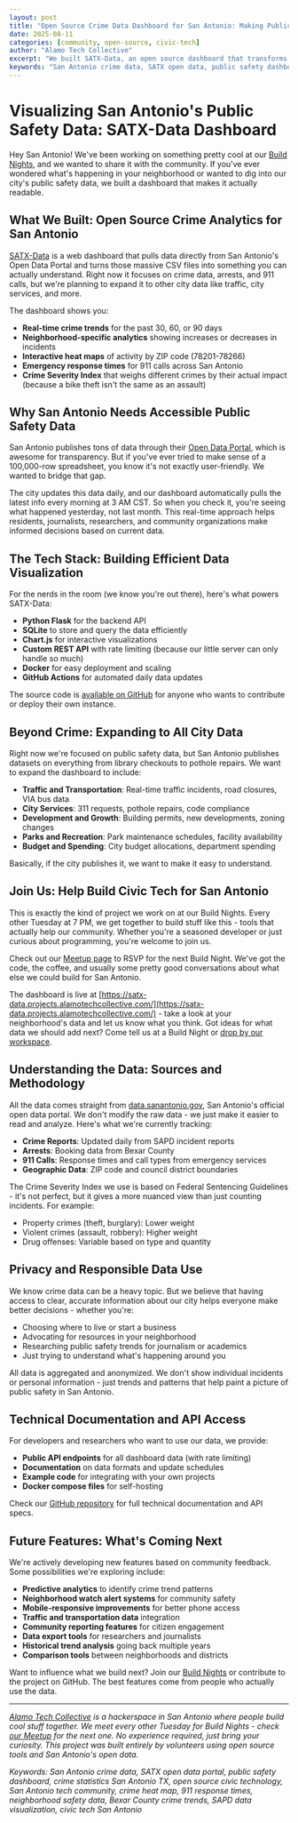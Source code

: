 ```yaml
---
layout: post
title: "Open Source Crime Data Dashboard for San Antonio: Making Public Safety Data Accessible"
date: 2025-08-11
categories: [community, open-source, civic-tech]
author: "Alamo Tech Collective"
excerpt: "We built SATX-Data, an open source dashboard that transforms San Antonio's public safety data from massive CSV files into interactive visualizations. Track crime trends, response times, and neighborhood safety metrics in real-time."
keywords: "San Antonio crime data, SATX open data, public safety dashboard, crime statistics San Antonio, open source civic tech, San Antonio tech community, crime heat map, 911 response times, neighborhood safety data"
---
```


# Visualizing San Antonio's Public Safety Data: SATX-Data Dashboard

Hey San Antonio! We've been working on something pretty cool at our [Build Nights](/events), and we wanted to share it with the community. If you've ever wondered what's happening in your neighborhood or wanted to dig into our city's public safety data, we built a dashboard that makes it actually readable.

## What We Built: Open Source Crime Analytics for San Antonio

[SATX-Data](https://satx-data.projects.alamotechcollective.com/) is a web dashboard that pulls data directly from San Antonio's Open Data Portal and turns those massive CSV files into something you can actually understand. Right now it focuses on crime data, arrests, and 911 calls, but we're planning to expand it to other city data like traffic, city services, and more.

The dashboard shows you:
- **Real-time crime trends** for the past 30, 60, or 90 days
- **Neighborhood-specific analytics** showing increases or decreases in incidents
- **Interactive heat maps** of activity by ZIP code (78201-78266)
- **Emergency response times** for 911 calls across San Antonio
- **Crime Severity Index** that weighs different crimes by their actual impact (because a bike theft isn't the same as an assault)

## Why San Antonio Needs Accessible Public Safety Data

San Antonio publishes tons of data through their [Open Data Portal](https://data.sanantonio.gov/), which is awesome for transparency. But if you've ever tried to make sense of a 100,000-row spreadsheet, you know it's not exactly user-friendly. We wanted to bridge that gap.

The city updates this data daily, and our dashboard automatically pulls the latest info every morning at 3 AM CST. So when you check it, you're seeing what happened yesterday, not last month. This real-time approach helps residents, journalists, researchers, and community organizations make informed decisions based on current data.

## The Tech Stack: Building Efficient Data Visualization

For the nerds in the room (we know you're out there), here's what powers SATX-Data:
- **Python Flask** for the backend API
- **SQLite** to store and query the data efficiently  
- **Chart.js** for interactive visualizations
- **Custom REST API** with rate limiting (because our little server can only handle so much)
- **Docker** for easy deployment and scaling
- **GitHub Actions** for automated daily data updates

The source code is [available on GitHub](https://github.com/alamotechcollective) for anyone who wants to contribute or deploy their own instance.

## Beyond Crime: Expanding to All City Data

Right now we're focused on public safety data, but San Antonio publishes datasets on everything from library checkouts to pothole repairs. We want to expand the dashboard to include:

- **Traffic and Transportation**: Real-time traffic incidents, road closures, VIA bus data
- **City Services**: 311 requests, pothole repairs, code compliance
- **Development and Growth**: Building permits, new developments, zoning changes
- **Parks and Recreation**: Park maintenance schedules, facility availability
- **Budget and Spending**: City budget allocations, department spending

Basically, if the city publishes it, we want to make it easy to understand.

## Join Us: Help Build Civic Tech for San Antonio

This is exactly the kind of project we work on at our Build Nights. Every other Tuesday at 7 PM, we get together to build stuff like this - tools that actually help our community. Whether you're a seasoned developer or just curious about programming, you're welcome to join us.

Check out our [Meetup page](https://www.meetup.com/alamotechcollective) to RSVP for the next Build Night. We've got the code, the coffee, and usually some pretty good conversations about what else we could build for San Antonio.

The dashboard is live at [https://satx-data.projects.alamotechcollective.com/](https://satx-data.projects.alamotechcollective.com/) - take a look at your neighborhood's data and let us know what you think. Got ideas for what data we should add next? Come tell us at a Build Night or [drop by our workspace](/contact).

## Understanding the Data: Sources and Methodology

All the data comes straight from [data.sanantonio.gov](https://data.sanantonio.gov/), San Antonio's official open data portal. We don't modify the raw data - we just make it easier to read and analyze. Here's what we're currently tracking:

- **Crime Reports**: Updated daily from SAPD incident reports
- **Arrests**: Booking data from Bexar County
- **911 Calls**: Response times and call types from emergency services
- **Geographic Data**: ZIP code and council district boundaries

The Crime Severity Index we use is based on Federal Sentencing Guidelines - it's not perfect, but it gives a more nuanced view than just counting incidents. For example:
- Property crimes (theft, burglary): Lower weight
- Violent crimes (assault, robbery): Higher weight
- Drug offenses: Variable based on type and quantity

## Privacy and Responsible Data Use

We know crime data can be a heavy topic. But we believe that having access to clear, accurate information about our city helps everyone make better decisions - whether you're:
- Choosing where to live or start a business
- Advocating for resources in your neighborhood
- Researching public safety trends for journalism or academics
- Just trying to understand what's happening around you

All data is aggregated and anonymized. We don't show individual incidents or personal information - just trends and patterns that help paint a picture of public safety in San Antonio.

## Technical Documentation and API Access

For developers and researchers who want to use our data, we provide:
- **Public API endpoints** for all dashboard data (with rate limiting)
- **Documentation** on data formats and update schedules
- **Example code** for integrating with your own projects
- **Docker compose files** for self-hosting

Check our [GitHub repository](https://github.com/alamotechcollective) for full technical documentation and API specs.

## Future Features: What's Coming Next

We're actively developing new features based on community feedback. Some possibilities we're exploring include:

- **Predictive analytics** to identify crime trend patterns
- **Neighborhood watch alert systems** for community safety
- **Mobile-responsive improvements** for better phone access
- **Traffic and transportation data** integration
- **Community reporting features** for citizen engagement
- **Data export tools** for researchers and journalists
- **Historical trend analysis** going back multiple years
- **Comparison tools** between neighborhoods and districts

Want to influence what we build next? Join our [Build Nights](https://www.meetup.com/alamotechcollective) or contribute to the project on GitHub. The best features come from people who actually use the data.

---

*[Alamo Tech Collective](/about) is a hackerspace in San Antonio where people build cool stuff together. We meet every other Tuesday for Build Nights - check [our Meetup](https://www.meetup.com/alamotechcollective) for the next one. No experience required, just bring your curiosity. This project was built entirely by volunteers using open source tools and San Antonio's open data.*

*Keywords: San Antonio crime data, SATX open data portal, public safety dashboard, crime statistics San Antonio TX, open source civic technology, San Antonio tech community, crime heat map, 911 response times, neighborhood safety data, Bexar County crime trends, SAPD data visualization, civic tech San Antonio*